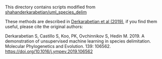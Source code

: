 This directory contains scripts modified from [shahanderkarabetian/uml_species_delim](https://github.com/shahanderkarabetian/uml_species_delim)

These methods are described in [Derkarabetian et al (2019)](https://www.sciencedirect.com/science/article/pii/S1055790319301721?via%3Dihub), if you find them useful, please cite the original authors:

Derkarabetian S, Castillo S, Koo, PK, Ovchinnikov S, Hedin M. 2019. A demonstration of unsupervised machine learning in species delimitation. Molecular Phylogenetics and Evolution. 139: 106562. https://doi.org/10.1016/j.ympev.2019.106562
